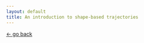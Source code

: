```yaml
---
layout: default
title: An introduction to shape-based trajectories
---
```


[<- go back](https://alosola.github.io/trajectory/)
